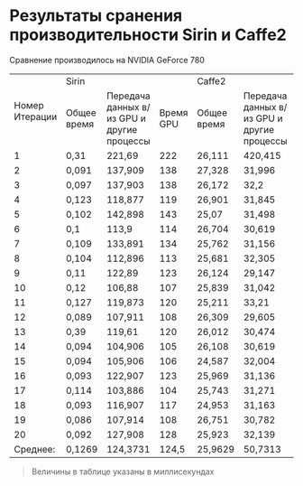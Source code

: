 # Результаты сранения производительности Sirin и Caffe2

Сравнение производилось на NVIDIA GeForce 780

<table>
  <tr>
    <td rowspan="2">Номер Итерации</td>
    <td colspan="3">Sirin</td>
    <td colspan="3">Caffe2</td>
  </tr>
  <tr>
	  <td>Общее время
    <td>Передача данных в/из GPU и другие процессы</td>
    <td>Время GPU</td>
    <td>Общее время</td>
    <td>Передача данных в/из GPU и другие процессы</td>
    <td>Время GPU</td>
  </tr>
  <tr>
    <td>1</td>
    <td>0,31</td>
    <td>221,69</td>
    <td>222</td>
    <td>26,111</td>
    <td>420,415</td>
    <td>446,526</td>
  </tr>
  <tr>
    <td>2</td>
    <td>0,091</td>
    <td>137,909</td>
    <td>138</td>
    <td>27,328</td>
    <td>31,996</td>
    <td>59,324</td>
  </tr>
  <tr>
    <td>3</td>
    <td>0,097</td>
    <td>137,903</td>
    <td>138</td>
    <td>26,172</td>
    <td>32,2</td>
    <td>58,372</td>
  </tr>
  <tr>
    <td>4</td>
    <td>0,123</td>
    <td>118,877</td>
    <td>119</td>
    <td>26,901</td>
    <td>31,845</td>
    <td>58,746</td>
  </tr>
  <tr>
    <td>5</td>
    <td>0,102</td>
    <td>142,898</td>
    <td>143</td>
    <td>25,07</td>
    <td>31,498</td>
    <td>56,568</td>
  </tr>
  <tr>
    <td>6</td>
    <td>0,1</td>
    <td>113,9</td>
    <td>114</td>
    <td>26,704</td>
    <td>30,619</td>
    <td>57,323</td>
  </tr>
  <tr>
    <td>7</td>
    <td>0,109</td>
    <td>133,891</td>
    <td>134</td>
    <td>25,762</td>
    <td>31,156</td>
    <td>56,918</td>
  </tr>
  <tr>
    <td>8</td>
    <td>0,104</td>
    <td>112,896</td>
    <td>113</td>
    <td>25,681</td>
    <td>32,305</td>
    <td>57,986</td>
  </tr>
  <tr>
    <td>9</td>
    <td>0,11</td>
    <td>122,89</td>
    <td>123</td>
    <td>26,124</td>
    <td>29,147</td>
    <td>55,271</td>
  </tr>
  <tr>
    <td>10</td>
    <td>0,12</td>
    <td>106,88</td>
    <td>107</td>
    <td>25,839</td>
    <td>31,042</td>
    <td>56,881</td>
  </tr>
  <tr>
    <td>11</td>
    <td>0,127</td>
    <td>119,873</td>
    <td>120</td>
    <td>25,211</td>
    <td>33,21</td>
    <td>58,421</td>
  </tr>
  <tr>
    <td>12</td>
    <td>0,089</td>
    <td>107,911</td>
    <td>108</td>
    <td>26,309</td>
    <td>29,605</td>
    <td>55,914</td>
  </tr>
  <tr>
    <td>13</td>
    <td>0,39</td>
    <td>119,61</td>
    <td>120</td>
    <td>26,012</td>
    <td>30,474</td>
    <td>56,486</td>
  </tr>
  <tr>
    <td>14</td>
    <td>0,094</td>
    <td>104,906</td>
    <td>105</td>
    <td>26,108</td>
    <td>30,619</td>
    <td>56,727</td>
  </tr>
  <tr>
    <td>15</td>
    <td>0,094</td>
    <td>105,906</td>
    <td>106</td>
    <td>24,587</td>
    <td>32,004</td>
    <td>56,591</td>
  </tr>
  <tr>
    <td>16</td>
    <td>0,093</td>
    <td>122,907</td>
    <td>123</td>
    <td>25,969</td>
    <td>31,136</td>
    <td>57,105</td>
  </tr>
  <tr>
    <td>17</td>
    <td>0,114</td>
    <td>103,886</td>
    <td>104</td>
    <td>25,743</td>
    <td>31,271</td>
    <td>57,014</td>
  </tr>
  <tr>
    <td>18</td>
    <td>0,093</td>
    <td>116,907</td>
    <td>117</td>
    <td>24,953</td>
    <td>31,163</td>
    <td>56,116</td>
  </tr>
  <tr>
    <td>19</td>
    <td>0,086</td>
    <td>107,914</td>
    <td>108</td>
    <td>26,751</td>
    <td>30,782</td>
    <td>57,533</td>
  </tr>
  <tr>
    <td>20</td>
    <td>0,092</td>
    <td>127,908</td>
    <td>128</td>
    <td>25,923</td>
    <td>32,139</td>
    <td>58,062</td>
  </tr>
  <tr>
    <td>Среднее:</td>
    <td>0,1269</td>
    <td>124,3731</td>
    <td>124,5</td>
    <td>25,9629</td>
    <td>50,7313</td>
    <td>76,6942</td>
  </tr>
</table>

> Величины в таблице указаны в миллисекундах						
